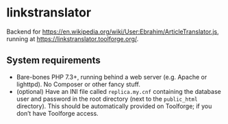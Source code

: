 # linkstranslator
Backend for https://en.wikipedia.org/wiki/User:Ebrahim/ArticleTranslator.js, running at https://linkstranslator.toolforge.org/.

## System requirements
* Bare-bones PHP 7.3+, running behind a web server (e.g. Apache or lighttpd). No Composer or other fancy stuff.
* (optional) Have an INI file called `replica.my.cnf` containing the database user and password in the root directory (next to the `public_html` directory). This should be automatically provided on Toolforge; if you don’t have Toolforge access.
